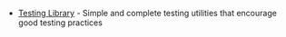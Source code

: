 - [Testing Library](https://testing-library.com/) - Simple and complete testing utilities that encourage good testing practices
